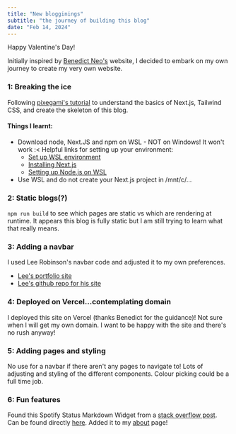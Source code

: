 ```yaml
---
title: "New blogginings"
subtitle: "the journey of building this blog"
date: "Feb 14, 2024"
---
```

Happy Valentine's Day!  

Initially inspired by [Benedict Neo's](bneo.xyz) website, I decided to embark on my own journey to create my very own website. 

### 1: Breaking the ice

Following [pixegami's tutorial](https://www.youtube.com/watch?v=Hiabp1GY8fA) to understand the basics of Next.js, Tailwind CSS, and create the skeleton of this blog.

#### Things I learnt:
- Download node, Next.JS and npm on WSL - NOT on Windows! It won't work :<
    Helpful links for setting up your environment:
    - [Set up WSL environment](https://learn.microsoft.com/en-us/windows/wsl/setup/environment#file-storage)
    - [Installing Next.js](https://learn.microsoft.com/en-us/windows/dev-environment/javascript/nextjs-on-wsl)
    - [Setting up Node.js on WSL](https://learn.microsoft.com/en-us/windows/dev-environment/javascript/nodejs-on-wsl)
- Use WSL and do not create your Next.js project in /mnt/c/...

### 2: Static blogs(?)
```npm run build``` to see which pages are static vs which are rendering at runtime. It appears this blog is fully static but I am still trying to learn what that really means.

### 3: Adding a navbar
I used Lee Robinson's navbar code and adjusted it to my own preferences.
- [Lee's portfolio site](https://leerob.io/)  
- [Lee's github repo for his site](https://github.com/leerob/leerob.io)  

### 4: Deployed on Vercel...contemplating domain
I deployed this site on Vercel (thanks Benedict for the guidance)! Not sure when I will get my own domain. I want to be happy with the site and there's no rush anyway!

### 5: Adding pages and styling
No use for a navbar if there aren't any pages to navigate to! Lots of adjusting and styling of the different components. Colour picking could be a full time job.   

### 6: Fun features
Found this Spotify Status Markdown Widget from a [stack overflow post](https://github.com/kittinan/spotify-github-profile?tab=readme-ov-file). Can be found directly [here](https://github.com/kittinan/spotify-github-profile). Added it to my [about](https://lambchen.vercel.app/about) page!